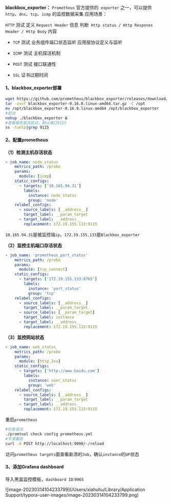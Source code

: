 **blackbox_exporter：**
`Prometheus` 官方提供的` exporter` 之一，可以提供` http`、`dns`、`tcp`、`icmp` 的监控数据采集
应用场景：

`HTTP` 测试
定义 `Request Header` 信息
判断` Http status / Http Respones Header / Http Body` 内容

- `TCP` 测试
  业务组件端口状态监听
  应用层协议定义与监听

- `ICMP` 测试
  主机探活机制

- `POST` 测试
  接口联通性

- `SSL` 证书过期时间

#### 1、blackbox_exporter部署

```bash
wget https://github.com/prometheus/blackbox_exporter/releases/download/v0.16.0/blackbox_exporter-0.16.0.linux-amd64.tar.gz
tar -zxvf blackbox_exporter-0.16.0.linux-amd64.tar.gz -C /opt
mv /opt/blackbox_exporter-0.16.0.linux-amd64 /opt/blackbox_exporter
#启动
nohup ./blackbox_exporter &
#查看服务是否启动，默认端口9115
ss -tunlp|grep 9115
```

#### 2、配置prometheus

**（1）检测主机存活状态**

```yaml
- job_name: node_status
    metrics_path: /probe
    params:
      module: [icmp]
    static_configs:
      - targets: ['10.165.94.31']
        labels:
          instance: node_status
          group: 'node'
    relabel_configs:
      - source_labels: [__address__]
        target_label: __param_target
      - target_label: __address__
        replacement: 172.19.155.133:9115
```

`10.165.94.31`是被监控端`ip`，`172.19.155.133`是`Blackbox_exporter`

**（2）监控主机端口存活状态**

```YAML
- job_name: 'prometheus_port_status'
    metrics_path: /probe
    params:
      module: [tcp_connect]
    static_configs:
      - targets: ['172.19.155.133:8765']
        labels:
          instance: 'port_status'
          group: 'tcp'
    relabel_configs:
      - source_labels: [__address__]
        target_label: __param_target
      - source_labels: [__param_target]
        target_label: instance
      - target_label: __address__
        replacement: 172.19.155.133:9115
```

**（3）监控网站状态**

```YAML
- job_name: web_status
    metrics_path: /probe
    params:
      module: [http_2xx]
    static_configs:
      - targets: ['http://www.baidu.com']
        labels:
          instance: user_status
          group: 'web'
    relabel_configs:
      - source_labels: [__address__]
        target_label: __param_target
      - target_label: __address__
        replacement: 172.19.155.133:9115
```

重启`prometheus`

```BASH
#检查语法
./promtool check config prometheus.yml
#平滑重启
curl -X POST http://localhost:9090/-/reload
```

访问`prometheus targets`面查看新添的`Job`，确认`instance`的`UP`状态

#### 3、添加Grafana dashboard

导入黑盒监控模板，`dashboard ID`:`9965`

![image-20230314104233799](/Users/xiahuhu/Library/Application Support/typora-user-images/image-20230314104233799.png)